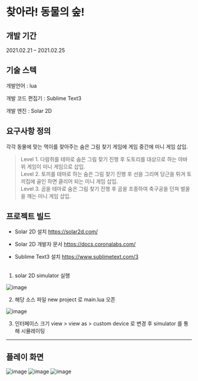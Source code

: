 # 찾아라! 동물의 숲!


## 개발 기간 
2021.02.21 – 2021.02.25 <br>

## 기술 스텍
개발언어 : lua 

개발 코드 편집기 : Sublime Text3 

개발 엔진 : Solar 2D <br>


## 요구사항 정의
각각 동물에 맞는 먹이를 찾아주는 숨은 그림 찾기 게임에 게임 중간에 미니 게임 삽입.

> Level 1. 다람쥐를 테마로 숨은 그림 찾기 진행 후 도토리를 대상으로 하는 야바위 게임이 미니 게임으로 삽입. <br>
> Level 2. 토끼를 테마로 하는 숨은 그림 찾기 진행 후 선을 그리며 당근을 튀겨 토끼집에 골인 하면 클리어 되는 미니 게임 삽입. <br>
> Level 3. 곰을 테마로 숨은 그림 찾기 진행 후 곰을 조종하여 축구공을 던져 벌꿀을 깨는 미니 게임 삽입.



## 프로젝트 빌드

- Solar 2D 설치
https://solar2d.com/

- Solar 2D 개발자 문서
https://docs.coronalabs.com/

- Sublime Text3 설치
https://www.sublimetext.com/3 <br><br>

1. solar 2D simulator 실행

![image](https://github.com/al1kite/Find-it-Animal-Crossing/assets/102217402/7d141b10-388a-4cf1-bf59-88c634c4ce22)

2. 해당 소스 파일 new project 로 main.lua  오픈 

![image](https://github.com/al1kite/Find-it-Animal-Crossing/assets/102217402/7389111f-b59f-4a7b-916d-adb6b1486a35)

3. 인터페이스 크기 view > view as > custom device 로 변경 후 simulator 를 통해 시뮬레이팅

--- 

## 플레이 화면 
![image](https://user-images.githubusercontent.com/102217402/210731446-e220921c-0c39-4347-b95a-a02543d746dc.png)
![image](https://user-images.githubusercontent.com/102217402/210731460-46948a43-ebad-44f0-8e92-f9c167e7e82d.png)
![image](https://user-images.githubusercontent.com/102217402/210731417-478de790-8ed9-478b-b342-581370ae3cc5.png)
<br><br>

